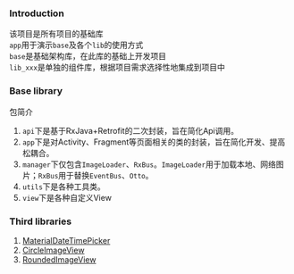 ### Introduction
该项目是所有项目的基础库<br/>
`app`用于演示`base`及各个`lib`的使用方式<br/>
`base`是基础架构库，在此库的基础上开发项目<br/>
`lib_xxx`是单独的组件库，根据项目需求选择性地集成到项目中<br/>

### Base library
包简介
1. `api`下是基于RxJava+Retrofit的二次封装，旨在简化Api调用。
2. `app`下是对Activity、Fragment等页面相关的类的封装，旨在简化开发、提高松耦合。
3. `manager`下仅包含`ImageLoader`、`RxBus`。`ImageLoader`用于加载本地、网络图片；`RxBus`用于替换`EventBus`、`Otto`。
4. `utils`下是各种工具类。
5. `view`下是各种自定义View


### Third libraries
1. [MaterialDateTimePicker](https://github.com/wdullaer/MaterialDateTimePicker)
2. [CircleImageView](https://github.com/hdodenhof/CircleImageView)
3. [RoundedImageView](https://github.com/vinc3m1/RoundedImageView)